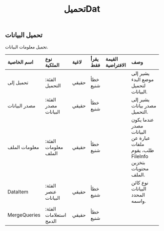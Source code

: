 ﻿---
title: تحميلDat
second_title: Aspose.Cells Cloud Documen
type: docs
url: /ar/specification/model/loaddata/
description: "Aspose.Cells مواصفات النموذج السحابي: LoadData. تعامل بسهولة مع Excel ومستندات جداول البيانات الأخرى التي تحتوي على ميزات مثل الفتح والتوليد والتحرير والتقسيم والدمج والمقارنة والتحويل"
kwords: Excel، Office، جدول البيانات، Cloud REST API، LoadData
weight: 50
---
## **تحميل البيانات**

 تحميل معلومات البيانات.

| اسم الخاصية| نوع الملكية| لاغية| يقرأ فقط| القيمة الافتراضية| وصف|
|:- |:- |:- |:- |:- |:- |
| تحميل إلى| الفئة: التحميل| حقيقي| خطأ شنيع|| يشير إلى موضع البدء لتحميل البيانات.|
| مصدر البيانات| الفئة: مصدر البيانات| حقيقي| خطأ شنيع|| يشير إلى مصدر بيانات التحميل.|
| معلومات الملف| الفئة: معلومات الملف| حقيقي| خطأ شنيع|| عندما يكون مصدر البيانات عبارة عن ملفات طلب، يقوم FileInfo بتخزين محتويات الملف.|
| DataItem| الفئة: عنصر البيانات| حقيقي| خطأ شنيع|| نوع كائن البيانات المحدد واسمه.|
| MergeQueries| الفئة: استعلامات الدمج| حقيقي| خطأ شنيع|||

